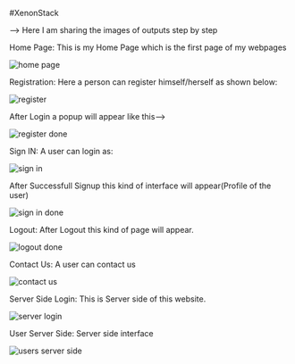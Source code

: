 #XenonStack

--> Here I am sharing the images of outputs step by step

Home Page: This is my Home Page which is the first page of my webpages

![home page](https://user-images.githubusercontent.com/102793507/196725274-dd63e817-b971-4afb-9b9f-da75f0111e6f.png)

Registration: Here a person can register himself/herself as shown below: 

![register](https://user-images.githubusercontent.com/102793507/196725440-6e1ac318-2cf9-4ab1-8d41-2eeb38e5b3d7.png)

After Login a popup will appear like this-->

![register done](https://user-images.githubusercontent.com/102793507/196725518-629d5190-a8a6-4388-abee-1aa972a785b7.png)

Sign IN: A user can login as: 

![sign in](https://user-images.githubusercontent.com/102793507/196725566-21e854f2-0bff-4ece-a248-5d147512393e.png)

After Successfull Signup this kind of interface will appear(Profile of the user)

![sign in done](https://user-images.githubusercontent.com/102793507/196725639-93edf435-3b26-4caf-8e14-cb22794c6801.png)

Logout: After Logout this kind of page will appear.

![logout done](https://user-images.githubusercontent.com/102793507/196725702-fc032917-0e23-452b-9cb3-fcb6e00dc715.png)

Contact Us: A user can contact us 

![contact us](https://user-images.githubusercontent.com/102793507/196725737-f2e266c4-8907-4707-b861-a1bd42f03d50.png)

Server Side Login: This is Server side of this website.

![server login](https://user-images.githubusercontent.com/102793507/196725792-2a896326-31e1-4d3b-b46f-fd567cee94fd.png)

User Server Side: Server side interface

![users server side](https://user-images.githubusercontent.com/102793507/196725889-05d0d489-63b9-4eed-996f-a731fbe4150c.png)
